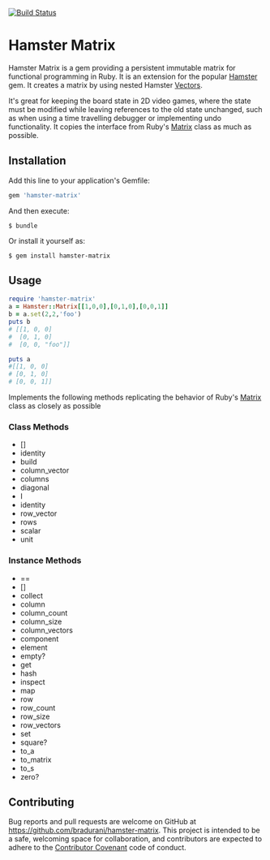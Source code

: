 [![Build Status](https://travis-ci.org/bradurani/hamster-matrix.svg?branch=v0.9.3)](https://travis-ci.org/bradurani/hamster-matrix)

# Hamster Matrix

Hamster Matrix is a gem providing a persistent immutable matrix for functional programming in Ruby. It is an extension for the popular [Hamster](https://github.com/hamstergem/hamster/) gem. It creates a matrix by using nested Hamster [Vectors](http://www.rubydoc.info/github/hamstergem/hamster/master/Hamster/Vector).  

It's great for keeping the board state in 2D video games, where the state must be modified while leaving references to the old state unchanged, such as when using a time travelling debugger or implementing undo functionality. It copies the interface from Ruby's [Matrix](http://ruby-doc.org/stdlib-2.0.0/libdoc/matrix/rdoc/Matrix.html) class as much as possible.


## Installation

Add this line to your application's Gemfile:

```ruby
gem 'hamster-matrix'
```

And then execute:

    $ bundle

Or install it yourself as:

    $ gem install hamster-matrix

## Usage

```ruby
require 'hamster-matrix'
a = Hamster::Matrix[[1,0,0],[0,1,0],[0,0,1]]
b = a.set(2,2,'foo')
puts b
# [[1, 0, 0]
#  [0, 1, 0]
#  [0, 0, "foo"]]

puts a
#[[1, 0, 0]
# [0, 1, 0]
# [0, 0, 1]]
```

Implements the following methods replicating the behavior of Ruby's [Matrix](http://ruby-doc.org/stdlib-2.0.0/libdoc/matrix/rdoc/Matrix.html) class as closely as possible

### Class Methods
 - []
 - identity
 - build
 - column_vector
 - columns
 - diagonal
 - I
 - identity
 - row_vector
 - rows
 - scalar
 - unit

### Instance Methods
 - ==
 - []
 - collect
 - column
 - column_count
 - column_size
 - column_vectors
 - component
 - element
 - empty?
 - get
 - hash
 - inspect
 - map
 - row
 - row_count
 - row_size
 - row_vectors
 - set
 - square?
 - to_a
 - to_matrix
 - to_s
 - zero?

## Contributing

Bug reports and pull requests are welcome on GitHub at https://github.com/bradurani/hamster-matrix. This project is intended to be a safe, welcoming space for collaboration, and contributors are expected to adhere to the [Contributor Covenant](contributor-covenant.org) code of conduct.

